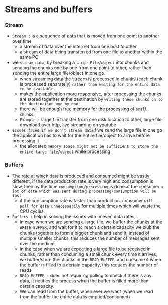 # Streams and buffers

### Stream
- `Stream :` is a sequence of data that is moved from one point to another over time
    - a stream of data over the internet from one host to other
    - a stream of data being transferred from one file to another within the same PC
- we `stream data`, by breaking a `large File/object` into chunks and sending the chunks one by one from one point to other, rather than sending the entire large file/object in one go.
    - when streaming data the stream is processed in chunks (each chunk is processed separately) `rather than waiting for the entire data to be available`
    - makes the application more responsive, after processing the chunks are stored together at the destination by `writing these chunks on to the destination one by one`
    - there will be enough free memory for the processing of `small chunks`.
    - `Example :` large file transfer from one disk location to other, large file download over http, live streaming on youtube 
- `issues faced if we don't stream data`if we send the large file in one go the application has to wait for the entire file/object to arrive before processing it
    - the allocated `memory space might not be sufficient to store the entire large file/object` while processing 

### Buffers
- The rate at which data is produced and consumed might be vastly different, if the data production rate is very high and consumption is slow, then by the time `consumption/processing` is done at the consumer `a lot of data which was sent during processing/consumption will be lost`
    - if the consumption rate is faster than production. consumer `will poll for data unnecessarily` for multiple times which will waste the CPU cycles.
- `Buffers :` help in solving the issues with uneven data rates, 
    - in case when we are sending a large file, we buffer the chunks at the `WRITE_BUFFER`, and wait for it to reach a certain capacity we club the chunks together to form a bigger chunk and send it, instead of multiple smaller chunks, this reduces the number of messages sent over the medium
    - in the case when we are expecting a large file to be received in chunks, rather than consuming a small chunk every time it arrives, we buffer/store the chunks in the `READ_BUFFER`, and consume it when the buffer is filled to a certain capacity, this reduces the number of reads
    - `READ_BUFFER :` does not requiring polling to check if there is any data, it notifies the process when the buffer is filled more than certain capacity.
    - We can read from the buffer, when ever we want (when we read from the buffer the entire data is emptied/consumed)